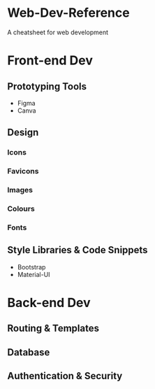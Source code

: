 # Web-Dev-Reference
A cheatsheet for web development

# Front-end Dev

## Prototyping Tools
* Figma
* Canva

## Design
### Icons
### Favicons
### Images
### Colours
### Fonts

## Style Libraries & Code Snippets
* Bootstrap
* Material-UI

# Back-end Dev

## Routing & Templates

## Database

## Authentication & Security
